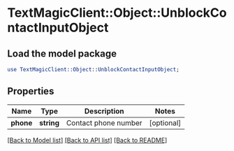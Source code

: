 # TextMagicClient::Object::UnblockContactInputObject

## Load the model package
```perl
use TextMagicClient::Object::UnblockContactInputObject;
```

## Properties
Name | Type | Description | Notes
------------ | ------------- | ------------- | -------------
**phone** | **string** | Contact phone number | [optional] 

[[Back to Model list]](../README.md#documentation-for-models) [[Back to API list]](../README.md#documentation-for-api-endpoints) [[Back to README]](../README.md)


